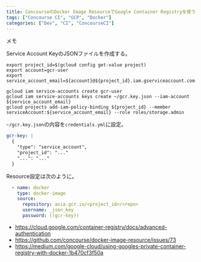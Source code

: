 ```yaml
---
title: ConcourseのDocker Image ResourceでGoogle Container Registryを使う
tags: ["Concourse CI", "GCP", "Docker"]
categories: ["Dev", "CI", "ConcourseCI"]
---
```


メモ

Service Account KeyのJSONファイルを作成する。

```
export project_id=$(gcloud config get-value project)
export account=gcr-user
export service_account_email=${account}@${project_id}.iam.gserviceaccount.com

gcloud iam service-accounts create gcr-user
gcloud iam service-accounts keys create ~/gcr.key.json --iam-account ${service_account_email}
gcloud projects add-iam-policy-binding ${project_id} --member serviceAccount:${service_account_email} --role roles/storage.admin
```

`~/gcr.key.json`の内容を`credentials.yml`に設定。


``` yml
gcr-key: |
  {
    "type": "service_account",
    "project_id": "..."
    "...": "..."
  }
```

Resource設定は次のように。

``` yml
  - name: docker
    type: docker-image
    source:
      repository: asia.gcr.io/<project_id>/<repo>
      username: _json_key
      password: ((gcr-key))
```


* https://cloud.google.com/container-registry/docs/advanced-authentication
* https://github.com/concourse/docker-image-resource/issues/73
* https://medium.com/google-cloud/using-googles-private-container-registry-with-docker-1b470cf3f50a

